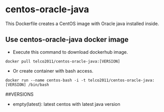 # centos-oracle-java
This Dockerfile creates a CentOS image with Oracle java installed inside.

## Use centos-oracle-java docker image

* Execute this command to download dockerhub image.

`docker pull telco2011/centos-oracle-java:[VERSION]`

* Or create container with bash access.

`docker run --name centos-bash -i -t telco2011/centos-oracle-java:[VERSION] /bin/bash`


##VERSIONS
* empty(latest): latest centos with latest java version 